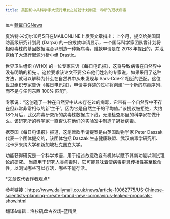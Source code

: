 ```yaml
---
title: 美国和中共科学家大流行爆发之前就计划制造一种新的冠状病毒
---
```

`象声` [轉載自GNews](https://gnews.org/zh-hans/1577185/)

夏洛特·米切尔10月5日在MAILONLINE上发表文章指出：上个月，提交给美国国防高级研究计划局 (Darpa) 的一份拨款申请显示，一个国际科学家团队曾计划将相似毒株的基因数据混合以制造一种新病毒。赠款申请是在 2018 年提出的，并泄露给了大流行起源分析小组 Drastic。

世界卫生组织 (WHO) 的一位专家告诉《每日电讯报》，这将导致病毒在自然界中没有明确的祖先 。这位要求该论文不要公布他们姓名的专家说，如果采用了这种方法，就可以解释为什么在自然界中从未发现与 Sars-CoV-2 相近的匹配。这位世卫组织专家告诉《每日电讯报》，申请中详述的过程将创建“一个新的病毒序列，而不是与任何东西 100% 匹配”。

专家说：“这创造了一种在自然界中从未存在过的病毒，它带有一个自然界中不存在但非常非常相似的新‘主干’，因为它是自然主干的平均值。”该提议被拒绝，大约18个月后，武汉病毒研究所的病毒株数据库下线，无法检查那里的科学家在做什么。该研究所的科学家一直否认在他们的实验室中制造了冠状病毒。

据英国《每日电讯报》报道，这笔赠款申请提案是由英国动物学家 Peter Daszak 代表一个团体提交的，该团体包括 Daszak 生态健康联盟、武汉病毒学研究所、北卡罗来纳大学和新加坡杜克国立大学。

功能获得研究是一个科学术语，用于描述故意改变有机体以赋予其新功能以测试理论的研究。 当应用于研究人类病毒时，它可能意味着使病毒更具传播性甚至致命性，以测试哪些可以存活，哪些不能存活。

\*文章仅代表作者观点\*

参考链接：https://www.dailymail.co.uk/news/article-10062775/US-Chinese-scientists-planning-create-brand-new-coronavirus-leaked-proposals-show.html

翻译&编辑：洛杉矶盘古农场–蓝精灵
